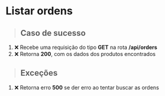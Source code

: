 # Listar ordens

> ## Caso de sucesso

1. ❌ Recebe uma requisição do tipo **GET** na rota **/api/orders**
2. ❌ Retorna **200**, com os dados dos produtos encontrados

> ## Exceções

1. ❌ Retorna erro **500** se der erro ao tentar buscar as ordens
